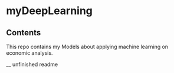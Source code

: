 # myDeepLearning

## Contents
This repo contains my Models about applying machine learning on economic analysis.

__ unfinished readme
